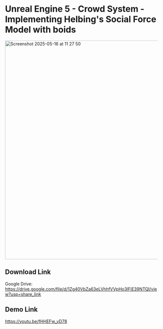 # Unreal Engine 5 - Crowd System - Implementing Helbing's Social Force Model with boids

<img width="718" alt="Screenshot 2025-05-16 at 11 27 50" src="https://github.com/user-attachments/assets/d15745d0-8df7-47b1-afbb-67fd58bdec8c" />

## Download Link
Google Drive: https://drive.google.com/file/d/1Zg40VbZa63eLVhhfVVpHo3lFiE39NTQI/view?usp=share_link

## Demo Link
https://youtu.be/fHHEFw_vD78
